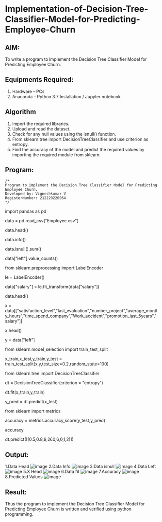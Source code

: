 # Implementation-of-Decision-Tree-Classifier-Model-for-Predicting-Employee-Churn

## AIM:
To write a program to implement the Decision Tree Classifier Model for Predicting Employee Churn.

## Equipments Required:
1. Hardware – PCs
2. Anaconda – Python 3.7 Installation / Jupyter notebook

## Algorithm
1. Import the required libraries.
2. Upload and read the dataset.
3. Check for any null values using the isnull() function.
4. From sklearn.tree import DecisionTreeClassifier and use criterion as entropy.
5. Find the accuracy of the model and predict the required values by importing the required module from sklearn.

## Program:
```
/*
Program to implement the Decision Tree Classifier Model for Predicting Employee Churn.
Developed by: Vigneshkumar V
RegisterNumber: 212220220054
*/
```
import pandas as pd

data = pd.read_csv("Employee.csv")

data.head()

data.info()

data.isnull().sum()

data["left"].value_counts()

from sklearn.preprocessing import LabelEncoder

le = LabelEncoder()

data["salary"] = le.fit_transform(data["salary"])

data.head()

x = data[["satisfaction_level","last_evaluation","number_project","average_montly_hours","time_spend_company","Work_accident","promotion_last_5years","salary"]]

x.head()

y = data["left"]

from sklearn.model_selection import train_test_split

x_train,x_test,y_train,y_test = train_test_split(x,y,test_size=0.2,random_state=100)

from sklearn.tree import DecisionTreeClassifier

dt = DecisionTreeClassifier(criterion = "entropy")

dt.fit(x_train,y_train)

y_pred = dt.predict(x_test)

from sklearn import metrics

accuracy = metrics.accuracy_score(y_test,y_pred)

accuracy

dt.predict([[0.5,0.8,9,260,6,0,1,2]])

## Output:
1.Data Head
![image](https://github.com/VigneshKumar1009/Implementation-of-Decision-Tree-Classifier-Model-for-Predicting-Employee-Churn/assets/113573894/161eca20-3441-41d5-837c-30dc92f4fb31)
2.Data Info
![image](https://github.com/VigneshKumar1009/Implementation-of-Decision-Tree-Classifier-Model-for-Predicting-Employee-Churn/assets/113573894/90a84e0c-36de-4461-aaea-5de2eb48b8ab)
3.Data isnull
![image](https://github.com/VigneshKumar1009/Implementation-of-Decision-Tree-Classifier-Model-for-Predicting-Employee-Churn/assets/113573894/4a864da4-dba1-40d3-8d4e-87a6cbafab3c)
4.Data Left
![image](https://github.com/VigneshKumar1009/Implementation-of-Decision-Tree-Classifier-Model-for-Predicting-Employee-Churn/assets/113573894/5b3004c5-2cdd-4293-a8a5-1ba87e9932e8)
5.X Head
![image](https://github.com/VigneshKumar1009/Implementation-of-Decision-Tree-Classifier-Model-for-Predicting-Employee-Churn/assets/113573894/bc84f15b-8107-4c1f-9772-49f63b3aa771)
6.Data fit
![image](https://github.com/VigneshKumar1009/Implementation-of-Decision-Tree-Classifier-Model-for-Predicting-Employee-Churn/assets/113573894/4e88e604-26f5-49e5-a90a-cbe4a98b8e4a)
7.Accuracy
![image](https://github.com/VigneshKumar1009/Implementation-of-Decision-Tree-Classifier-Model-for-Predicting-Employee-Churn/assets/113573894/d0e1594b-cae4-4542-96ff-bd4b43d11288)
8.Predicted Values
![image](https://github.com/VigneshKumar1009/Implementation-of-Decision-Tree-Classifier-Model-for-Predicting-Employee-Churn/assets/113573894/8811f2d1-bb43-4021-a920-b60b248bb091)


## Result:
Thus the program to implement the  Decision Tree Classifier Model for Predicting Employee Churn is written and verified using python programming.

